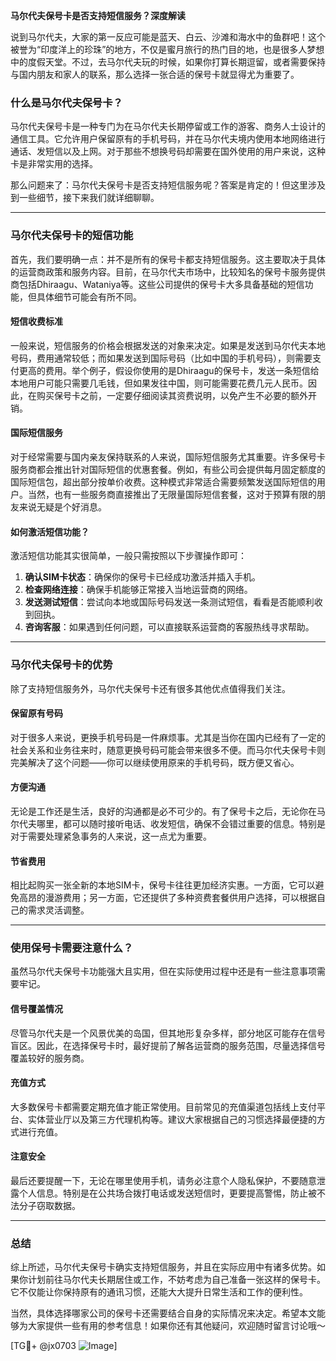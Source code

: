 **马尔代夫保号卡是否支持短信服务？深度解读**

说到马尔代夫，大家的第一反应可能是蓝天、白云、沙滩和海水中的鱼群吧！这个被誉为“印度洋上的珍珠”的地方，不仅是蜜月旅行的热门目的地，也是很多人梦想中的度假天堂。不过，去马尔代夫玩的时候，如果你打算长期逗留，或者需要保持与国内朋友和家人的联系，那么选择一张合适的保号卡就显得尤为重要了。

### 什么是马尔代夫保号卡？

马尔代夫保号卡是一种专门为在马尔代夫长期停留或工作的游客、商务人士设计的通信工具。它允许用户保留原有的手机号码，并在马尔代夫境内使用本地网络进行通话、发短信以及上网。对于那些不想换号码却需要在国外使用的用户来说，这种卡是非常实用的选择。

那么问题来了：马尔代夫保号卡是否支持短信服务呢？答案是肯定的！但这里涉及到一些细节，接下来我们就详细聊聊。

---

### 马尔代夫保号卡的短信功能

首先，我们要明确一点：并不是所有的保号卡都支持短信服务。这主要取决于具体的运营商政策和服务内容。目前，在马尔代夫市场中，比较知名的保号卡服务提供商包括Dhiraagu、Wataniya等。这些公司提供的保号卡大多具备基础的短信功能，但具体细节可能会有所不同。

#### 短信收费标准

一般来说，短信服务的价格会根据发送的对象来决定。如果是发送到马尔代夫本地号码，费用通常较低；而如果发送到国际号码（比如中国的手机号码），则需要支付更高的费用。举个例子，假设你使用的是Dhiraagu的保号卡，发送一条短信给本地用户可能只需要几毛钱，但如果发往中国，则可能需要花费几元人民币。因此，在购买保号卡之前，一定要仔细阅读其资费说明，以免产生不必要的额外开销。

#### 国际短信服务

对于经常需要与国内亲友保持联系的人来说，国际短信服务尤其重要。许多保号卡服务商都会推出针对国际短信的优惠套餐。例如，有些公司会提供每月固定额度的国际短信包，超出部分按单价收费。这种模式非常适合需要频繁发送国际短信的用户。当然，也有一些服务商直接推出了无限量国际短信套餐，这对于预算有限的朋友来说无疑是个好消息。

#### 如何激活短信功能？

激活短信功能其实很简单，一般只需按照以下步骤操作即可：

1. **确认SIM卡状态**：确保你的保号卡已经成功激活并插入手机。
2. **检查网络连接**：确保手机能够正常接入当地运营商的网络。
3. **发送测试短信**：尝试向本地或国际号码发送一条测试短信，看看是否能顺利收到回执。
4. **咨询客服**：如果遇到任何问题，可以直接联系运营商的客服热线寻求帮助。

---

### 马尔代夫保号卡的优势

除了支持短信服务外，马尔代夫保号卡还有很多其他优点值得我们关注。

#### 保留原有号码

对于很多人来说，更换手机号码是一件麻烦事。尤其是当你在国内已经有了一定的社会关系和业务往来时，随意更换号码可能会带来很多不便。而马尔代夫保号卡则完美解决了这个问题——你可以继续使用原来的手机号码，既方便又省心。

#### 方便沟通

无论是工作还是生活，良好的沟通都是必不可少的。有了保号卡之后，无论你在马尔代夫哪里，都可以随时接听电话、收发短信，确保不会错过重要的信息。特别是对于需要处理紧急事务的人来说，这一点尤为重要。

#### 节省费用

相比起购买一张全新的本地SIM卡，保号卡往往更加经济实惠。一方面，它可以避免高昂的漫游费用；另一方面，它还提供了多种资费套餐供用户选择，可以根据自己的需求灵活调整。

---

### 使用保号卡需要注意什么？

虽然马尔代夫保号卡功能强大且实用，但在实际使用过程中还是有一些注意事项需要牢记。

#### 信号覆盖情况

尽管马尔代夫是一个风景优美的岛国，但其地形复杂多样，部分地区可能存在信号盲区。因此，在选择保号卡时，最好提前了解各运营商的服务范围，尽量选择信号覆盖较好的服务商。

#### 充值方式

大多数保号卡都需要定期充值才能正常使用。目前常见的充值渠道包括线上支付平台、实体营业厅以及第三方代理机构等。建议大家根据自己的习惯选择最便捷的方式进行充值。

#### 注意安全

最后还要提醒一下，无论在哪里使用手机，请务必注意个人隐私保护，不要随意泄露个人信息。特别是在公共场合拨打电话或发送短信时，更要提高警惕，防止被不法分子窃取数据。

---

### 总结

综上所述，马尔代夫保号卡确实支持短信服务，并且在实际应用中有诸多优势。如果你计划前往马尔代夫长期居住或工作，不妨考虑为自己准备一张这样的保号卡。它不仅能让你保持原有的通讯习惯，还能大大提升日常生活和工作的便利性。

当然，具体选择哪家公司的保号卡还需要结合自身的实际情况来决定。希望本文能够为大家提供一些有用的参考信息！如果你还有其他疑问，欢迎随时留言讨论哦～

[TG💪+ @jx0703 ![Image](https://github.com/user-attachments/assets/dbca1d08-cadb-493c-b0ec-ad6f7a83f270)]